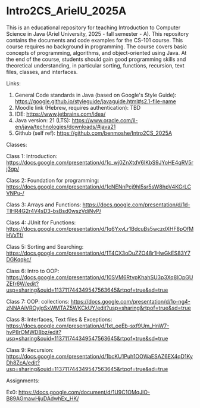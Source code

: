 # Intro2CS_ArielU_2025A
This is an educational repository for teaching Introduction to Computer Science in Java (Ariel University, 2025 - fall semester - A). This repository contains the documents and code examples for the CS-101 course. This course requires no background in programming. The course covers basic concepts of programming, algorithms, and object-oriented using Java.
At the end of the course, students should gain good programming skills and theoretical understanding, in particular sorting, functions, recursion, text files, classes, and interfaces.

Links:
1. General Code standards in Java (based on Google's Style Guide): https://google.github.io/styleguide/javaguide.html#s2.1-file-name
2. Moodle link (Hebrew, requires authentication): TBD
3. IDE: https://www.jetbrains.com/idea/
4. Java version: 21 (LTS): https://www.oracle.com/il-en/java/technologies/downloads/#java21
5. Github (self ref): https://github.com/benmoshe/Intro2CS_2025A

Classes:

Class 1: Introduction: https://docs.google.com/presentation/d/1c_wj0ZnXtdV6IKbS9JYoHE4qRV5rj3gp/

Class 2: Foundation for programming: https://docs.google.com/presentation/d/1cNENnPcj9hI5sr5sW8hpV4KGrLCVNPu-/

Class 3: Arrays and Functions: https://docs.google.com/presentation/d/1d-TIHR4G2r4V4sD3-bsBsd0wszVdiNvP/

Class 4: JUnit for Functions: https://docs.google.com/presentation/d/1q6YxvLr1BdcuBs5wczdXHF8pOfMHVxTf/

Class 5: Sorting and Searching: https://docs.google.com/presentation/d/1T4CX3oDuZZO48r1HwGkES83Y7DGKqqkc/

Class 6: Intro to OOP: https://docs.google.com/presentation/d/10SVM6RtvpKhahSU3p3Xq8lOpGUZEfr6W/edit?usp=sharing&ouid=113711744349547563645&rtpof=true&sd=true

Class 7: OOP: collections: https://docs.google.com/presentation/d/1o-ng4-zNNAAiVROylgSxWMTAZ5WKCkUY/edit?usp=sharing&rtpof=true&sd=true

Class 8: Interfaces, Text files & Exceptions: https://docs.google.com/presentation/d/1xt_oeEb-sxf9Um_HnW7-hvP8rOMWD8bz/edit?usp=sharing&ouid=113711744349547563645&rtpof=true&sd=true

Class 9: Recursion: https://docs.google.com/presentation/d/1bcKU1Puh1OOWaESAZ6EX4qD1KyDh8ZcA/edit?usp=sharing&ouid=113711744349547563645&rtpof=true&sd=true


Assignments: 

Ex0: https://docs.google.com/document/d/1U9C1OMqJlO-B89AGmawHjuDAdwhEx_HK/



